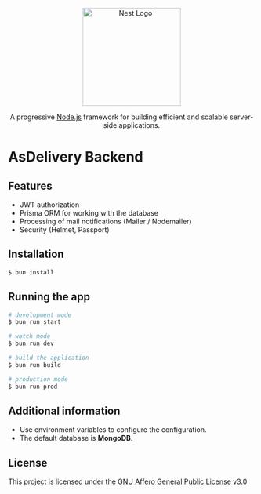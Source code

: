 <p align="center">
  <a href="http://nestjs.com/" target="blank"><img src="https://nestjs.com/img/logo-small.svg" width="200" alt="Nest Logo" /></a>
</p>
<p align="center">A progressive <a href="http://nodejs.org" target="_blank">Node.js</a> framework for building efficient and scalable server-side applications.</p>

# AsDelivery Backend

## Features

- JWT authorization
- Prisma ORM for working with the database
- Processing of mail notifications (Mailer / Nodemailer)
- Security (Helmet, Passport)

## Installation

```bash
$ bun install
```

## Running the app

```bash
# development mode
$ bun run start

# watch mode
$ bun run dev

# build the application
$ bun run build

# production mode
$ bun run prod
```

## Additional information

- Use environment variables to configure the configuration.
- The default database is **MongoDB**.

## License

This project is licensed under the [GNU Affero General Public License v3.0](../LICENSE)

